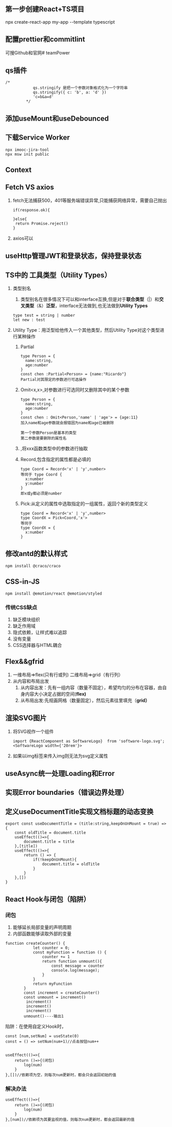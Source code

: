 ## 第一步创建React+TS项目
npx create-react-app my-app --template typescript

## 配置prettier和commitlint 
可搜Github和官网#   t e a m P o w e r 
 
 

## qs插件

```
/* 
            qs.stringify 是把一个参数对象格式化为一个字符串
            qs.stringify({ c: 'b', a: 'd' })
            'c=b&a=d'
         */
```



## 添加useMount和useDebounced

## 下载Service Worker

```
npx imooc-jira-tool
npx msw init public
```

## Context

## Fetch VS axios

1. fetch无法捕获500，401等服务端错误异常,只能捕获网络异常，需要自己抛出

   ```
   if(response.ok){
   
   }else{
   	return Promise.reject()
   }
   ```

   

2. axios可以

## useHttp管理JWT和登录状态，保持登录状态

## TS中的 工具类型（Utility Types）

1. 类型别名

   1. 类型别名在很多情况下可以和interface互换,但是对于**联合类型**（|）和**交叉类型**（&）**泛型**，interface无法做到,也无法做到**Utility Types**

   ```
   type test = string | number
   let new : test
   ```

2. Utility Type：用泛型给他传入一个其他类型，然后Utility Type对这个类型进行某种操作

   1. Partial<Person>

      ```
      type Person = {
      	name:string,
      	age:number
      }
      const chen :Partial<Person> = {name:"Ricardo"}
      Partial对其限定的参数进行可选操作
      ```

   2. Omit<x,x>,对参数进行可选同时又删除其中的某个参数

      ```
      type Person = {
      	name:string,
      	age:number
      }
      const chen : Omit<Person,'name' | 'age'> = {age:11}
      加入name和age参数就会报错因为name和age已被删除
      
      第一个参数Person是基本的类型
      第二参数是要删除的属性名
      ```

   3. <typeof xxx>,将xxx函数类型中的参数进行抽取
   
   4. Record,包含指定的属性都是必填的
   
      ```
      type Coord = Record<'x' | 'y',number>
      等同于 type Coord {
      	x:number
      	y:number
      }
      即x或y都必须是number
      ```
   
   5. Pick:从定义的属性中选取指定的一组属性，返回个新的类型定义
   
      ```
      type Coord = Record<'x' | 'y',number>
      type CoordX = Pick<Coord,'x'>
      等同于
      type CoordX = {
      	x:number
      }
      ```
   
      

## 修改antd的默认样式

```
npm install @craco/craco
```

## CSS-in-JS

```
npm install @emotion/react @emotion/styled
```



### 传统CSS缺点

1. 缺乏模块组织
2. 缺乏作用域
3. 隐式依赖，让样式难以追踪
4. 没有变量
5. CSS选择器与HTML耦合

## Flex&&gfrid

1. 一维布局=>flex(只有行或列)                二维布局=>grid（有行列）
2. 从内容和布局出发
   1. 从内容出发：先有一组内容（数量不固定），希望均匀的分布在容器，由自身内容大小决定占据的空间(**flex)**
   2. 从布局出发:先规画网格（数量固定），然后元素往里填充（**grid）**

## 渲染SVG图片

1. 将SVG视作一个组件

   ```
   import {ReactComponent as SoftwareLogo}  from 'software-logo.svg';
   <SoftwareLogo width={'20rem'}>
   ```

2. 如果以img标签来传入img则无法为svg定义属性

## useAsync统一处理Loading和Error

## 实现Error boundaries（错误边界处理）

## 定义useDocumentTitle实现文档标题的动态变换

```
export const useDocumentTitle = (title:string,keepOnUnMount = true) =>{
    const oldTitle = document.title
    useEffect(()=>{
        document.title = title
    },[title])
    useEffect(()=>{
        return () => {
            if(!keepOnUnMount){
                document.title = oldTitle
            }
        }
    },[])
}
```

## React Hook与闭包（陷阱）

### 闭包

1. 能够延长局部变量的声明周期
2. 内部函数能够读取外部的变量

```
function createCounter() {
            let counter = 0;
            const myFunction = function () {
                counter += 1
                return function unmount(){
                    const message = counter
                    console.log(message);
                }
            }
            return myFunction
        }
        const increment = createCounter()
        const unmount = increment()
         increment()
         increment()
         increment()
        unmount()----输出1
```

陷阱：在使用自定义Hook时，

```
const [num,setNum] = useState(0)
const = () => setNum(num+1)//点击按钮num++


useEffect(()=>{
	return ()=>{(闭包)
		log(num)
	}
},[])//依赖项为空，则每次num更新时，都会只会返回初始的值
```

### 解决办法

```
useEffect(()=>{
	return ()=>{(闭包)
		log(num)
	}
},[num])//依赖项为其要监视的值，则每次num更新时，都会返回最新的值
```

